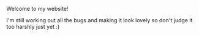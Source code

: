 Welcome to my website!

I'm still working out all the bugs and making it look lovely so don't judge it too harshly just yet :)
